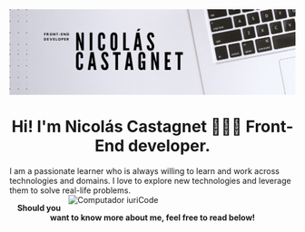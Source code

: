<img align="center" alt="my-banner" width="auto" src="Banner.png">

<h1 align="center">Hi! I'm Nicolás Castagnet 👨🏽‍💻 Front-End developer.</h1>

<div align="left">I am a passionate learner who is always willing to learn and work across technologies and domains. 
I love to explore new technologies and leverage them to solve real-life problems.</div>
<img src="https://raw.githubusercontent.com/MicaelliMedeiros/micaellimedeiros/master/image/computer-illustration.png" min-width="400px" max-width="400px" width="400px" align="right" margin="0 0 50px 0" alt="Computador iuriCode">

<p align="center"><b>Should you want to know more about me, feel free to read below!</b></p>

<div align="center" id="badges">
  <img src="https://komarev.com/ghpvc/?username=NicoCastagnet&style=flat-square&color=blue" alt=""/>
</div>

